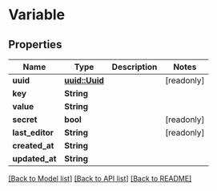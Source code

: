 # Variable

## Properties

Name | Type | Description | Notes
------------ | ------------- | ------------- | -------------
**uuid** | [**uuid::Uuid**](uuid::Uuid.md) |  | [readonly]
**key** | **String** |  | 
**value** | **String** |  | 
**secret** | **bool** |  | [readonly]
**last_editor** | **String** |  | [readonly]
**created_at** | **String** |  | 
**updated_at** | **String** |  | 

[[Back to Model list]](../README.md#documentation-for-models) [[Back to API list]](../README.md#documentation-for-api-endpoints) [[Back to README]](../README.md)


